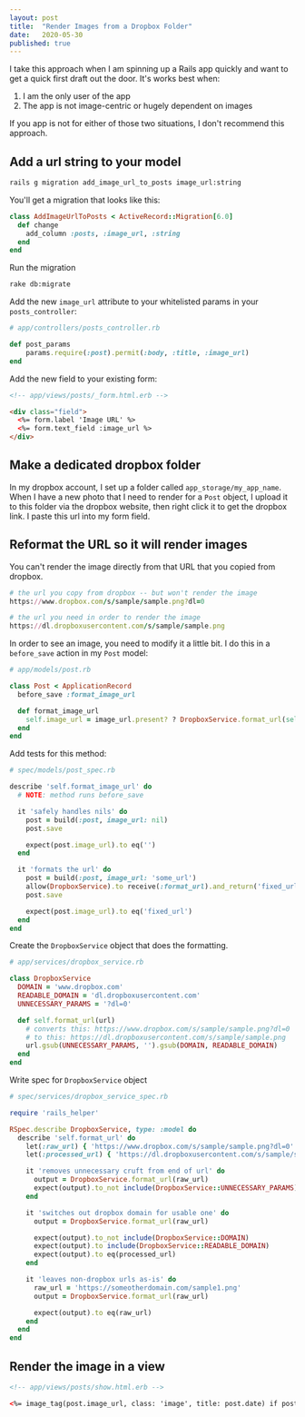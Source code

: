 ```yaml
---
layout: post
title:  "Render Images from a Dropbox Folder"
date:   2020-05-30
published: true
---
```


I take this approach when I am spinning up a Rails app quickly and want to get a quick first draft out the door. It's works best when:
1. I am the only user of the app
2. The app is not image-centric or hugely dependent on images

If you app is not for either of those two situations, I don't recommend this approach.

## Add a url string to your model
```bash
rails g migration add_image_url_to_posts image_url:string
```
You'll get a migration that looks like this:
```ruby
class AddImageUrlToPosts < ActiveRecord::Migration[6.0]
  def change
    add_column :posts, :image_url, :string
  end
end
```
Run the migration
```bash
rake db:migrate
```
Add the new `image_url` attribute to your whitelisted params in your `posts_controller`:
```ruby
# app/controllers/posts_controller.rb

def post_params
    params.require(:post).permit(:body, :title, :image_url)
end
```

Add the new field to your existing form:
```html
<!-- app/views/posts/_form.html.erb -->

<div class="field">
  <%= form.label 'Image URL' %>
  <%= form.text_field :image_url %>
</div>
```

## Make a dedicated dropbox folder
In my dropbox account, I set up a folder called `app_storage/my_app_name`. When I have a new photo that I need to render for a `Post` object, I upload it to this folder via the dropbox website, then right click it to get the dropbox link. I paste this url into my form field.

## Reformat the URL so it will render images
You can't render the image directly from that URL that you copied from dropbox.
```ruby
# the url you copy from dropbox -- but won't render the image
https://www.dropbox.com/s/sample/sample.png?dl=0

# the url you need in order to render the image
https://dl.dropboxusercontent.com/s/sample/sample.png
```

In order to see an image, you need to modify it a little bit. I do this in a `before_save` action in my `Post` model:

```ruby
# app/models/post.rb

class Post < ApplicationRecord
  before_save :format_image_url

  def format_image_url
    self.image_url = image_url.present? ? DropboxService.format_url(self.image_url) : ''
  end
end
```

Add tests for this method:
```ruby
# spec/models/post_spec.rb

describe 'self.format_image_url' do
  # NOTE: method runs before_save

  it 'safely handles nils' do
    post = build(:post, image_url: nil)
    post.save

    expect(post.image_url).to eq('')
  end

  it 'formats the url' do
    post = build(:post, image_url: 'some_url')
    allow(DropboxService).to receive(:format_url).and_return('fixed_url')
    post.save

    expect(post.image_url).to eq('fixed_url')
  end
end
```

Create the `DropboxService` object that does the formatting.
```ruby
# app/services/dropbox_service.rb

class DropboxService
  DOMAIN = 'www.dropbox.com'
  READABLE_DOMAIN = 'dl.dropboxusercontent.com'
  UNNECESSARY_PARAMS = '?dl=0'

  def self.format_url(url)
    # converts this: https://www.dropbox.com/s/sample/sample.png?dl=0
    # to this: https://dl.dropboxusercontent.com/s/sample/sample.png
    url.gsub(UNNECESSARY_PARAMS, '').gsub(DOMAIN, READABLE_DOMAIN)
  end
end
```

Write spec for `DropboxService` object
```ruby
# spec/services/dropbox_service_spec.rb

require 'rails_helper'

RSpec.describe DropboxService, type: :model do
  describe 'self.format_url' do
    let(:raw_url) { 'https://www.dropbox.com/s/sample/sample.png?dl=0' }
    let(:processed_url) { 'https://dl.dropboxusercontent.com/s/sample/sample.png' }

    it 'removes unnecessary cruft from end of url' do
      output = DropboxService.format_url(raw_url)
      expect(output).to_not include(DropboxService::UNNECESSARY_PARAMS)
    end

    it 'switches out dropbox domain for usable one' do
      output = DropboxService.format_url(raw_url)

      expect(output).to_not include(DropboxService::DOMAIN)
      expect(output).to include(DropboxService::READABLE_DOMAIN)
      expect(output).to eq(processed_url)
    end

    it 'leaves non-dropbox urls as-is' do
      raw_url = 'https://someotherdomain.com/sample1.png'
      output = DropboxService.format_url(raw_url)

      expect(output).to eq(raw_url)
    end
  end
end
```

## Render the image in a view
```html
<!-- app/views/posts/show.html.erb -->

<%= image_tag(post.image_url, class: 'image', title: post.date) if post.image_url.present? %>
```
